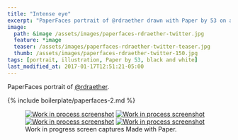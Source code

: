 ```yaml
---
title: "Intense eye"
excerpt: "PaperFaces portrait of @rdraether drawn with Paper by 53 on an iPad."
image: 
  path: &image /assets/images/paperfaces-rdraether-twitter.jpg 
  feature: *image
  teaser: /assets/images/paperfaces-rdraether-twitter-teaser.jpg
  thumb: /assets/images/paperfaces-rdraether-twitter-150.jpg
tags: [portrait, illustration, Paper by 53, black and white]
last_modified_at: 2017-01-17T12:51:21-05:00
---
```


PaperFaces portrait of [@rdraether](http://twitter.com/rdraether).

{% include boilerplate/paperfaces-2.md %}

<figure class="third">
	<a href="{{ site.url }}/assets/images/paperfaces-rdraether-process-1-lg.jpg"><img src="{{ site.url }}/assets/images/paperfaces-rdraether-process-1-600.jpg" alt="Work in process screenshot"></a>
	<a href="{{ site.url }}/assets/images/paperfaces-rdraether-process-2-lg.jpg"><img src="{{ site.url }}/assets/images/paperfaces-rdraether-process-2-600.jpg" alt="Work in process screenshot"></a>
	<a href="{{ site.url }}/assets/images/paperfaces-rdraether-process-3-lg.jpg"><img src="{{ site.url }}/assets/images/paperfaces-rdraether-process-3-600.jpg" alt="Work in process screenshot"></a>
	<a href="{{ site.url }}/assets/images/paperfaces-rdraether-process-4-lg.jpg"><img src="{{ site.url }}/assets/images/paperfaces-rdraether-process-4-600.jpg" alt="Work in process screenshot"></a>
	<figcaption>Work in progress screen captures Made with Paper.</figcaption>
</figure>
